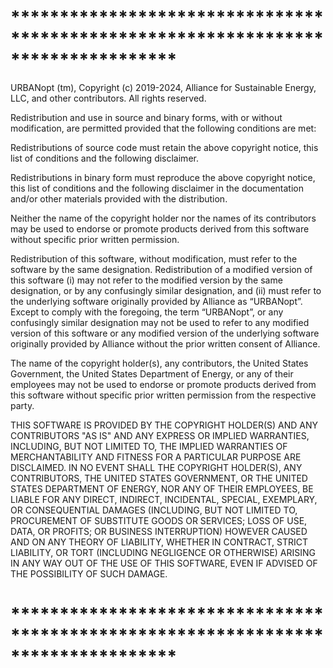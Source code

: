 # *********************************************************************************
URBANopt (tm), Copyright (c) 2019-2024, Alliance for Sustainable Energy, LLC, and other contributors. All rights reserved.

Redistribution and use in source and binary forms, with or without modification, are permitted provided that the following conditions are met:

Redistributions of source code must retain the above copyright notice, this list of conditions and the following disclaimer.

Redistributions in binary form must reproduce the above copyright notice, this list of conditions and the following disclaimer in the documentation and/or other materials provided with the distribution.

Neither the name of the copyright holder nor the names of its contributors may be used to endorse or promote products derived from this software without specific prior written permission.

Redistribution of this software, without modification, must refer to the software by the same designation. Redistribution of a modified version of this software (i) may not refer to the modified version by the same designation, or by any confusingly similar designation, and (ii) must refer to the underlying software originally provided by Alliance as “URBANopt”. Except to comply with the foregoing, the term “URBANopt”, or any confusingly similar designation may not be used to refer to any modified version of this software or any modified version of the underlying software originally provided by Alliance without the prior written consent of Alliance.

The name of the copyright holder(s), any contributors, the United States Government, the United States Department of Energy, or any of their employees may not be used to endorse or promote products derived from this software without specific prior written permission from the respective party.

THIS SOFTWARE IS PROVIDED BY THE COPYRIGHT HOLDER(S) AND ANY CONTRIBUTORS "AS IS" AND ANY EXPRESS OR IMPLIED WARRANTIES, INCLUDING, BUT NOT LIMITED TO, THE IMPLIED WARRANTIES OF MERCHANTABILITY AND FITNESS FOR A PARTICULAR PURPOSE ARE DISCLAIMED. IN NO EVENT SHALL THE COPYRIGHT HOLDER(S), ANY CONTRIBUTORS, THE UNITED STATES GOVERNMENT, OR THE UNITED STATES DEPARTMENT OF ENERGY, NOR ANY OF THEIR EMPLOYEES, BE LIABLE FOR ANY DIRECT, INDIRECT, INCIDENTAL, SPECIAL, EXEMPLARY, OR CONSEQUENTIAL DAMAGES (INCLUDING, BUT NOT LIMITED TO, PROCUREMENT OF SUBSTITUTE GOODS OR SERVICES; LOSS OF USE, DATA, OR PROFITS; OR BUSINESS INTERRUPTION) HOWEVER CAUSED AND ON ANY THEORY OF LIABILITY, WHETHER IN CONTRACT, STRICT LIABILITY, OR TORT (INCLUDING NEGLIGENCE OR OTHERWISE) ARISING IN ANY WAY OUT OF THE USE OF THIS SOFTWARE, EVEN IF ADVISED OF THE POSSIBILITY OF SUCH DAMAGE.

# *********************************************************************************

